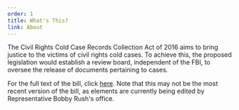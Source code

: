 ```yaml
---
order: 1
title: What's This?
link: About
---
```


The Civil Rights Cold Case Records Collection Act of 2016 aims to bring justice to the victims of civil rights cold cases. To achieve this, the proposed legislation would establish a review board, independent of the FBI, to oversee the release of documents pertaining to cases.

For the full text of the bill, click [here](/images/thecivilrightscoldcaserecordscollectionactof2016.pdf). Note that this may not be the most recent version of the bill, as elements are currently being edited by Representative Bobby Rush's office.
